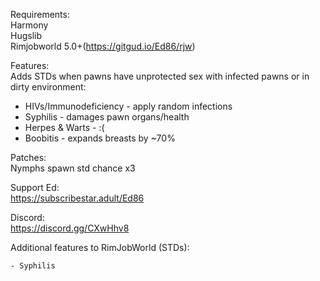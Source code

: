 Requirements:  
Harmony  
Hugslib  
Rimjobworld 5.0+(https://gitgud.io/Ed86/rjw)  

Features:  
Adds STDs when pawns have unprotected sex with infected pawns or in dirty environment:
- HIVs/Immunodeficiency - apply random infections
- Syphilis - damages pawn organs/health  
- Herpes & Warts - :(  
- Boobitis - expands breasts by ~70%

Patches:  
Nymphs spawn std chance x3


Support Ed:  
https://subscribestar.adult/Ed86  

Discord:  
https://discord.gg/CXwHhv8

Additional features to RimJobWorld (STDs):  

	- Syphilis  
